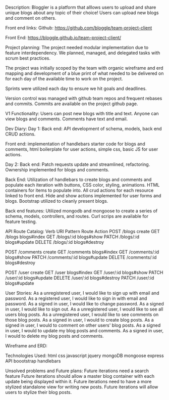 Description:
Bloggler is a platform that alllows users to upload and share unique blogs about any topic of their choice! Users can upload new blogs and comment on others.

Front end links:
Github: https://github.com/bloggle/team-project-client

Front End: https://bloggle.github.io/team-project-client/

Project planning:
The project needed modular implementation due to feature interdependency. We planned, managed, and delegated tasks with scrum best practices.

The project was initially scoped by the team with organic wireframe and erd mapping and development of a blue print of what needed to be delivered on for each day of the available time to work on the project.

Sprints were utilized each day to ensure we hit goals and deadlines.

Version control was managed with github team repos and frequent rebases and commits. Commits are available on the project github page.

V1 Functionality:
Users can post new blogs with title and text. Anyone can view blogs and comments.
Comments have text and email.

Dev Diary:
Day 1:
Back end: API development of schema, models, back end CRUD actions.

Front end: implementation of handlebars starter code for blogs and comments,
html boilerplate for user actions, simple css, basic JS for user actions.

Day 2:
Back end: Patch requests update and streamlined, refactoring. Ownership implemented for blogs and comments.

Back End: Utilization of handlebars to create blogs and comments and populate each iteration with buttons, CSS color, styling, animations. HTML containers for
items to populate into. All crud actions for each resource linked to front end.
Hide and show actions implemented for user forms and blogs. Bootstrap utilized to cleanly present blogs.

Back end features:
Utilized mongodb and mongoose to create a series of schema, models, controllers, and routes. Curl scrips are available for feature testing.

API Route Catalog:
Verb    URI Pattern    Route Action
POST    /blogs    create
GET    /blogs    blogs#index
GET    /blogs/:id    blogs#show
PATCH    /blogs/:id    blogs#update
DELETE    /blogs/:id    blogs#destroy


POST    /comments    create
GET    /comments    blogs#index
GET    /comments/:id    blogs#show
PATCH    /comments/:id    blogs#update
DELETE    /comments/:id    blogs#destroy

POST    /user    create
GET    /user    blogs#index
GET    /user/:id    blogs#show
PATCH    /user/:id    blogs#update
DELETE    /user/:id    blogs#destroy
PATCH    /user/:id    blogs#update


User Stories:
As a unregistered user, I would like to sign up with email and password.
As a registered user, I would like to sign in with email and password.
As a signed in user, I would like to change password.
As a signed in user, I would like to sign out.
As a unregistered user, I would like to see all users blog posts.
As a unregistered user, I would like to see comments on those blog posts.
As a signed in user, I would to create blog posts.
As a signed in user, I would to comment on other users' blog posts.
As a signed in user, I would to update my blog posts and comments.
As a signed in user, I would to delete my blog posts and comments.

Wireframe and ERD:


Technologies Used:
html
css
javascript
jquery
mongoDB
mongoose
express API
boootstrap
handlebars

Unsolved problems and Future plans:
Future iterations need a search feature
Future iterations should allow a master blog container with each update being displayed within it.
Future iterations need to have a more stylized standalone view for writing new posts.
Future iterations will allow users to stylize their blog posts.
